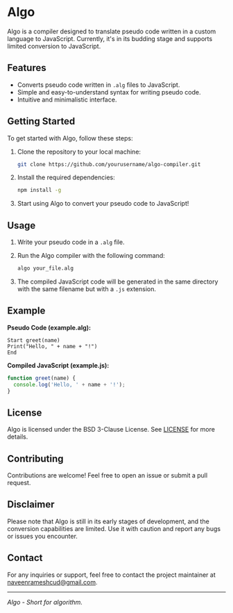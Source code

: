 # Algo

Algo is a compiler designed to translate pseudo code written in a custom language to JavaScript. Currently, it's in its budding stage and supports limited conversion to JavaScript.

## Features

- Converts pseudo code written in `.alg` files to JavaScript.
- Simple and easy-to-understand syntax for writing pseudo code.
- Intuitive and minimalistic interface.

## Getting Started

To get started with Algo, follow these steps:

1. Clone the repository to your local machine:

   ```bash
   git clone https://github.com/yourusername/algo-compiler.git
   ```

2. Install the required dependencies:

   ```bash
   npm install -g
   ```

3. Start using Algo to convert your pseudo code to JavaScript!

## Usage

1. Write your pseudo code in a `.alg` file.
2. Run the Algo compiler with the following command:

   ```bash
   algo your_file.alg
   ```

3. The compiled JavaScript code will be generated in the same directory with the same filename but with a `.js` extension.

## Example

**Pseudo Code (example.alg):**

```
Start greet(name)
Print("Hello, " + name + "!")
End
```

**Compiled JavaScript (example.js):**

```javascript
function greet(name) {
  console.log('Hello, ' + name + '!');
}
```

## License

Algo is licensed under the BSD 3-Clause License. See [LICENSE](LICENSE) for more details.

## Contributing

Contributions are welcome! Feel free to open an issue or submit a pull request.

## Disclaimer

Please note that Algo is still in its early stages of development, and the conversion capabilities are limited. Use it with caution and report any bugs or issues you encounter.

## Contact

For any inquiries or support, feel free to contact the project maintainer at [naveenrameshcud@gmail.com](mailto:naveenrameshcud@gmail.com).

---

_Algo - Short for algorithm._
